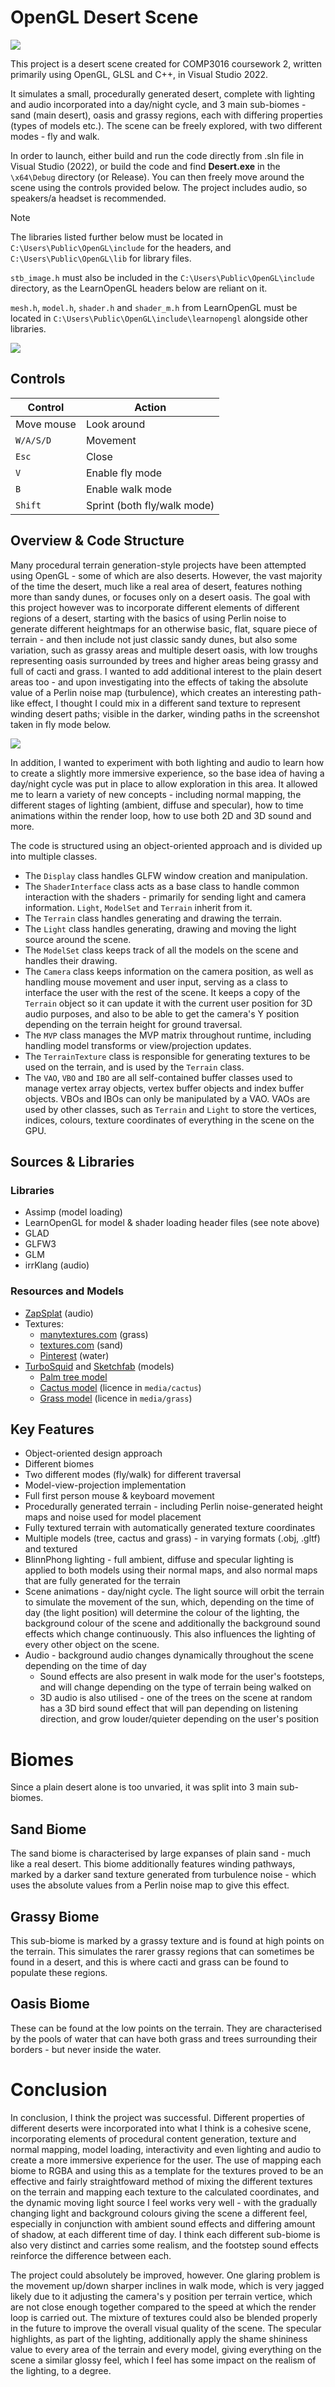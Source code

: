# OpenGL Desert Scene
![](https://github.com/tcollyer1/comp3016_cw2_desert/blob/main/media/preview.png)

This project is a desert scene created for COMP3016 coursework 2, written primarily using OpenGL, GLSL and C++, in Visual Studio 2022.

It simulates a small, procedurally generated desert, complete with lighting and audio incorporated into a day/night cycle, and 3 main sub-biomes - sand (main desert), oasis and grassy regions, each with differing properties (types of models etc.). The scene can be freely explored, with two different modes - fly and walk.

In order to launch, either build and run the code directly from .sln file in Visual Studio (2022), or build the code and find **Desert.exe** in the `\x64\Debug` directory (or Release). You can then freely move around the scene using the controls provided below. The project includes audio, so speakers/a headset is recommended.

> [!NOTE]
> The libraries listed further below must be located in `C:\Users\Public\OpenGL\include` for the headers, and `C:\Users\Public\OpenGL\lib` for library files.
>
> `stb_image.h` must also be included in the `C:\Users\Public\OpenGL\include` directory, as the LearnOpenGL headers below are reliant on it.
> 
> `mesh.h`, `model.h`, `shader.h` and `shader_m.h` from LearnOpenGL must be located in `C:\Users\Public\OpenGL\include\learnopengl` alongside other libraries.

![](https://github.com/tcollyer1/comp3016_cw2_desert/blob/main/media/preview.gif)

## Controls
| Control | Action |
| ----------- | ----------- |
| Move mouse | Look around |
| `W/A/S/D` | Movement |
| `Esc` | Close |
| `V` | Enable fly mode |
| `B` | Enable walk mode |
| `Shift` | Sprint (both fly/walk mode) |

## Overview & Code Structure
Many procedural terrain generation-style projects have been attempted using OpenGL - some of which are also deserts. However, the vast majority of the time the desert, much like a real area of desert, features nothing more than sandy dunes, or focuses only on a desert oasis. The goal with this project however was to incorporate different elements of different regions of a desert, starting with the basics of using Perlin noise to generate different heightmaps for an otherwise basic, flat, square piece of terrain - and then include not just classic sandy dunes, but also some variation, such as grassy areas and multiple desert oasis, with low troughs representing oasis surrounded by trees and higher areas being grassy and full of cacti and grass. I wanted to add additional interest to the plain desert areas too - and upon investigating into the effects of taking the absolute value of a Perlin noise map (turbulence), which creates an interesting path-like effect, I thought I could mix in a different sand texture to represent winding desert paths; visible in the darker, winding paths in the screenshot taken in fly mode below.

![](https://github.com/tcollyer1/comp3016_cw2_desert/blob/main/media/birdseyeview.png)

In addition, I wanted to experiment with both lighting and audio to learn how to create a slightly more immersive experience, so the base idea of having a day/night cycle was put in place to allow exploration in this area. It allowed me to learn a variety of new concepts - including normal mapping, the different stages of lighting (ambient, diffuse and specular), how to time animations within the render loop, how to use both 2D and 3D sound and more.

The code is structured using an object-oriented approach and is divided up into multiple classes.
- The `Display` class handles GLFW window creation and manipulation.
- The `ShaderInterface` class acts as a base class to handle common interaction with the shaders - primarily for sending light and camera information. `Light`, `ModelSet` and `Terrain` inherit from it.
- The `Terrain` class handles generating and drawing the terrain.
- The `Light` class handles generating, drawing and moving the light source around the scene.
- The `ModelSet` class keeps track of all the models on the scene and handles their drawing.
- The `Camera` class keeps information on the camera position, as well as handling mouse movement and user input, serving as a class to interface the user with the rest of the scene. It keeps a copy of the `Terrain` object so it can update it with the current user position for 3D audio purposes, and also to be able to get the camera's Y position depending on the terrain height for ground traversal.
- The `MVP` class manages the MVP matrix throughout runtime, including handling model transforms or view/projection updates.
- The `TerrainTexture` class is responsible for generating textures to be used on the terrain, and is used by the `Terrain` class.
- The `VAO`, `VBO` and `IBO` are all self-contained buffer classes used to manage vertex array objects, vertex buffer objects and index buffer objects. VBOs and IBOs can only be manipulated by a VAO. VAOs are used by other classes, such as `Terrain` and `Light` to store the vertices, indices, colours, texture coordinates of everything in the scene on the GPU.

## Sources & Libraries
### Libraries
- Assimp (model loading)
- LearnOpenGL for model & shader loading header files (see note above)
- GLAD
- GLFW3
- GLM
- irrKlang (audio)

### Resources and Models
- [ZapSplat](https://www.zapsplat.com) (audio)
- Textures:
  - [manytextures.com](https://www.manytextures.com/texture/1/green-grass/) (grass)
  - [textures.com](https://www.textures.com/category/soil/43024) (sand)
  - [Pinterest](https://www.pinterest.co.uk/pin/119415827594571383/) (water)
- [TurboSquid](https://www.turbosquid.com) and [Sketchfab](https://sketchfab.com) (models)
  - [Palm tree model](https://www.turbosquid.com/3d-models/cordyline-indivisa-free-3d-model-2117614)
  - [Cactus model](https://sketchfab.com/3d-models/cactus-saguaro-d98fcb4869c6413f943fb127d60edb6e) (licence in `media/cactus`)
  - [Grass model](https://sketchfab.com/3d-models/grass-bushes-game-ready-asset-aa1fa43af9bf4228adfddb54ea123ad1) (licence in `media/grass`)

## Key Features
- Object-oriented design approach
- Different biomes
- Two different modes (fly/walk) for different traversal
- Model-view-projection implementation
- Full first person mouse & keyboard movement
- Procedurally generated terrain - including Perlin noise-generated height maps and noise used for model placement
- Fully textured terrain with automatically generated texture coordinates
- Multiple models (tree, cactus and grass) - in varying formats (.obj, .gltf) and textured
- BlinnPhong lighting - full ambient, diffuse and specular lighting is applied to both models using their normal maps, and also normal maps that are fully generated for the terrain
- Scene animations - day/night cycle. The light source will orbit the terrain to simulate the movement of the sun, which, depending on the time of day (the light position) will determine the colour of the lighting, the background colour of the scene and additionally the background sound effects which change continuously. This also influences the lighting of every other object on the scene.
- Audio - background audio changes dynamically throughout the scene depending on the time of day
  - Sound effects are also present in walk mode for the user's footsteps, and will change depending on the type of terrain being walked on
  - 3D audio is also utilised - one of the trees on the scene at random has a 3D bird sound effect that will pan depending on listening direction, and grow louder/quieter depending on the user's position

# Biomes
Since a plain desert alone is too unvaried, it was split into 3 main sub-biomes.

## Sand Biome
The sand biome is characterised by large expanses of plain sand - much like a real desert. This biome additionally features winding pathways, marked by a darker sand texture generated from turbulence noise - which uses the absolute values from a Perlin noise map to give this effect.

## Grassy Biome
This sub-biome is marked by a grassy texture and is found at high points on the terrain. This simulates the rarer grassy regions that can sometimes be found in a desert, and this is where cacti and grass can be found to populate these regions.

## Oasis Biome
These can be found at the low points on the terrain. They are characterised by the pools of water that can have both grass and trees surrounding their borders - but never inside the water.

# Conclusion
In conclusion, I think the project was successful. Different properties of different deserts were incorporated into what I think is a cohesive scene, incorporating elements of procedural content generation, texture and normal mapping, model loading, interactivity and even lighting and audio to create a more immersive experience for the user. The use of mapping each biome to RGBA and using this as a template for the textures proved to be an effective and fairly straightfoward method of mixing the different textures on the terrain and mapping each texture to the calculated coordinates, and the dynamic moving light source I feel works very well - with the gradually changing light and background colours giving the scene a different feel, especially in conjunction with ambient sound effects and differing amount of shadow, at each different time of day. I think each different sub-biome is also very distinct and carries some realism, and the footstep sound effects reinforce the difference between each. 

The project could absolutely be improved, however. One glaring problem is the movement up/down sharper inclines in walk mode, which is very jagged likely due to it adjusting the camera's y position per terrain vertice, which are not close enough together compared to the speed at which the render loop is carried out. The mixture of textures could also be blended properly in the future to improve the overall visual quality of the scene. The specular highlights, as part of the lighting, additionally apply the shame shininess value to every area of the terrain and every model, giving everything on the scene a similar glossy feel, which I feel has some impact on the realism of the lighting, to a degree.

